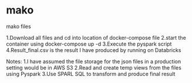 # mako
mako files

1.Download all files and cd into location of docker-compose file
2.start the container using docker-compose up -d
3.Execute the pyspark script
4.Result_final.csv is the result I have produced by running on Databricks

Notes:
1.I have assumed the file storage for the json files in a production setting would be in AWS S3
2.Read and create temp views from the files using Pyspark
3.Use SPARL SQL to transform and produce final result
